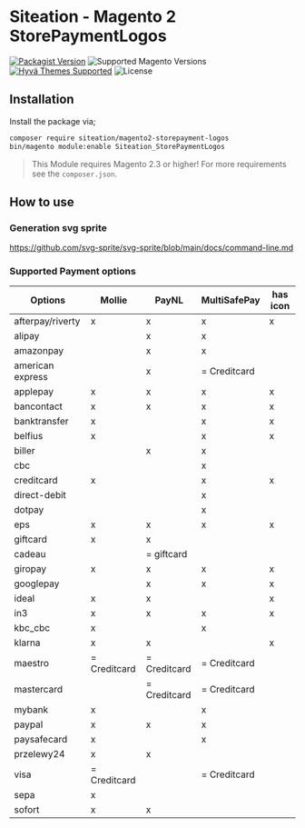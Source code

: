 # Siteation - Magento 2 StorePaymentLogos

[![Packagist Version](https://img.shields.io/packagist/v/siteation/magento2-module-storeinfo-payment-logos?style=for-the-badge)](https://packagist.org/packages/siteation/magento2-module-storeinfo-payment-logos)
![Supported Magento Versions](https://img.shields.io/badge/magento-%202.3_|_2.4-brightgreen.svg?logo=magento&longCache=true&style=for-the-badge)
[![Hyvä Themes Supported](https://img.shields.io/badge/Hyva_Themes-Supported-3df0af.svg?longCache=true&style=for-the-badge)](https://hyva.io/)
![License](https://img.shields.io/github/license/Siteation/magento2-module-storeinfo-payment-logos?color=%23234&style=for-the-badge)

<!-- TODO: intro -->

## Installation

Install the package via;

```bash
composer require siteation/magento2-storepayment-logos
bin/magento module:enable Siteation_StorePaymentLogos
```

> This Module requires Magento 2.3 or higher!
> For more requirements see the `composer.json`.

## How to use

<!-- TODO: how to -->

### Generation svg sprite

<!-- TODO: how to -->

https://github.com/svg-sprite/svg-sprite/blob/main/docs/command-line.md

### Supported Payment options

| Options          | Mollie       | PayNL      | MultiSafePay | has icon |
| ---------------- | ------------ | ---------- | ------------ | -------- |
| afterpay/riverty | x            | x          | x            | x        |
| alipay           |              | x          | x            |          |
| amazonpay        |              | x          | x            |          |
| american express |              | x          | = Creditcard |          |
| applepay         | x            | x          | x            | x        |
| bancontact       | x            | x          | x            | x        |
| banktransfer     | x            |            | x            | x        |
| belfius          | x            |            | x            | x        |
| biller           |              | x          | x            |          |
| cbc              |              |            | x            |          |
| creditcard       | x            |            | x            | x        |
| direct-debit     |              |            | x            |          |
| dotpay           |              |            | x            |          |
| eps              | x            | x          | x            | x        |
| giftcard         | x            | x          |              |          |
| cadeau           |              | = giftcard |              |          |
| giropay          | x            | x          | x            | x        |
| googlepay        |              | x          | x            | x        |
| ideal            | x            | x          |              | x        |
| in3              | x            | x          | x            | x        |
| kbc_cbc          | x            |            | x            |          |
| klarna           | x            | x          |              | x        |
| maestro          | = Creditcard | = Creditcard | = Creditcard |          |
| mastercard       |              | = Creditcard | = Creditcard |          |
| mybank           | x            |            | x            |          |
| paypal           | x            | x          | x            |          |
| paysafecard      | x            |            | x            |          |
| przelewy24       | x            | x          |              |          |
| visa             | = Creditcard |            | = Creditcard |          |
| sepa             | x            |            |              |          |
| sofort           | x            | x          |              |          |